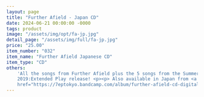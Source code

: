 ```yaml
---
layout: page
title: "Further Afield - Japan CD"
date: 2024-06-21 00:00:00 -0000
tags: product
image: "/assets/img/opt/fa-jp.jpg"
detail_page: "/assets/img/full/fa-jp.jpg"
price: "25.00"
item_number: "032"
item_name: "Further Afield Japanese CD"
item_type: "CD"
others:
    'All the songs from Further Afield plus the 5 songs from the Summer
    2019:Extended Play release! <p><p> Also available in Japan from <a
    href="https://7eptokyo.bandcamp.com/album/further-afield-cd-digital">7ep</a>'
---
```


